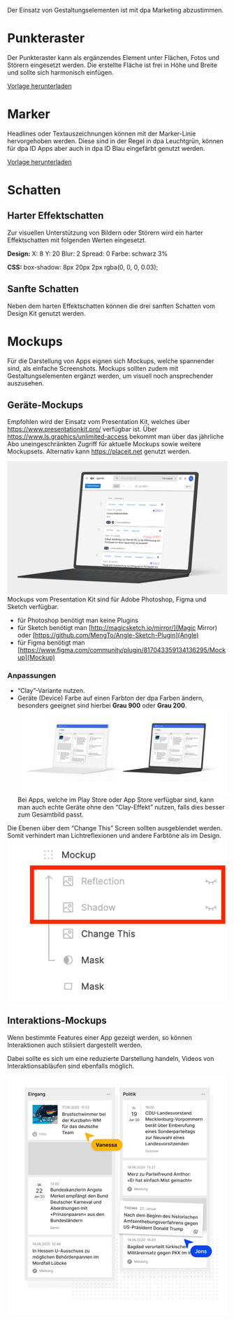 Der Einsatz von Gestaltungselementen ist mit dpa Marketing abzustimmen.

# Punkteraster
Der Punkteraster kann als ergänzendes Element unter Flächen, Fotos und Störern eingesetzt werden. Die erstellte Fläche ist frei in Höhe und Breite und sollte sich harmonisch einfügen.

[Vorlage herunterladen](Punkteraster.zip)

# Marker
Headlines oder Textauszeichnungen können mit der Marker-Linie hervorgehoben werden. 
Diese sind in der Regel in dpa Leuchtgrün, können für dpa ID Apps aber auch in dpa ID Blau eingefärbt genutzt werden.

[Vorlage herunterladen](Marker.zip)

# Schatten
## Harter Effektschatten

Zur visuellen Unterstützung von Bildern oder Störern wird ein harter Effektschatten mit folgenden Werten eingesetzt.

__Design:__ X: 8 Y: 20 Blur: 2 Spread: 0 Farbe: schwarz 3%

__CSS:__ box-shadow: 8px 20px 2px rgba(0, 0, 0, 0.03);


## Sanfte Schatten

Neben dem harten Effektschatten können die drei sanften Schatten vom Design Kit genutzt werden.

# Mockups
Für die Darstellung von Apps eignen sich Mockups, welche spannender sind, als einfache Screenshots. Mockups sollten zudem mit Gestaltungselementen ergänzt werden, um visuell noch ansprechender auszusehen.

## Geräte-Mockups
Empfohlen wird der Einsatz vom Presentation Kit, welches über <https://www.presentationkit.pro/> verfügbar ist. Über <https://www.ls.graphics/unlimited-access> bekommt man über das jährliche Abo uneingeschränkten Zugriff für aktuelle Mockups sowie weitere Mockupsets. Alternativ kann <https://placeit.net> genutzt werden.

![Mockup Beispiel](MockupExample.png)
Mockups vom Presentation Kit sind für Adobe Photoshop, Figma und Sketch verfügbar.

- für Photoshop benötigt man keine Plugins
- für Sketch benötigt man [http://magicsketch.io/mirror/](Magic Mirror) oder [https://github.com/MengTo/Angle-Sketch-Plugin](Angle)
- für Figma benötigt man [https://www.figma.com/community/plugin/817043359134136295/Mockup](Mockup)

### Anpassungen
- “Clay”-Variante nutzen. 
- Geräte (Device) Farbe auf einen Farbton der dpa Farben ändern, besonders geeignet sind hierbei __Grau 900__ oder __Grau 200__.
![Mockup Beispiel](MockupExample2.png)
Bei Apps, welche im Play Store oder App Store verfügbar sind, kann man auch echte Geräte ohne den “Clay-Effekt” nutzen, falls dies besser zum Gesamtbild passt.

Die Ebenen über dem “Change This” Screen sollten ausgeblendet werden. Somit verhindert man Lichtreflexionen und andere Farbtöne als im Design.
![ExplanationLayerView](ExplanationLayerView.png)

## Interaktions-Mockups
Wenn bestimmte Features einer App gezeigt werden, so können Interaktionen auch stilisiert dargestellt werden.

Dabei sollte es sich um eine reduzierte Darstellung handeln, Videos von Interaktionsabläufen sind ebenfalls möglich.

![MockupInteraction](MockupInteraction.png)
